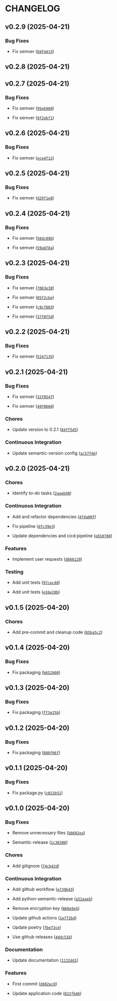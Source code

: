# CHANGELOG


## v0.2.9 (2025-04-21)

### Bug Fixes

- Fix semver
  ([`b9f4433`](https://github.com/zaksaiplayground/auto_muter/commit/b9f44338d343009ccf7562894d395d6c35731b44))


## v0.2.8 (2025-04-21)


## v0.2.7 (2025-04-21)

### Bug Fixes

- Fix semver
  ([`95eb960`](https://github.com/zaksaiplayground/auto_muter/commit/95eb9603258bfb538186d16e2eb29156aaa60b06))

- Fix semver
  ([`9f2ebf1`](https://github.com/zaksaiplayground/auto_muter/commit/9f2ebf1dd2b69d760c9aebe52e6cd332f70b4525))


## v0.2.6 (2025-04-21)

### Bug Fixes

- Fix semver
  ([`ece4f12`](https://github.com/zaksaiplayground/auto_muter/commit/ece4f1228b1b359abb2555e4a2012abdf86fea3e))


## v0.2.5 (2025-04-21)

### Bug Fixes

- Fix semver
  ([`d29f1e8`](https://github.com/zaksaiplayground/auto_muter/commit/d29f1e863ae98c9472343d3c25f691ac0071885a))


## v0.2.4 (2025-04-21)

### Bug Fixes

- Fix semver
  ([`56dc89b`](https://github.com/zaksaiplayground/auto_muter/commit/56dc89ba253fde08f8ea104ace6f109f376a423d))

- Fix semver
  ([`59a878a`](https://github.com/zaksaiplayground/auto_muter/commit/59a878ab510a33f2c522252a6bf643ff85d9b2f6))


## v0.2.3 (2025-04-21)

### Bug Fixes

- Fix semver
  ([`7063e38`](https://github.com/zaksaiplayground/auto_muter/commit/7063e38b99e76bbe0ae4b6d8b00ad6ae9950ee9a))

- Fix semver
  ([`05f2cbe`](https://github.com/zaksaiplayground/auto_muter/commit/05f2cbe2ec0e1ab3a75b8619f453aac8650700e6))

- Fix semver
  ([`c9cf803`](https://github.com/zaksaiplayground/auto_muter/commit/c9cf80342477ccf0443c8001e0c6a516d38ccb3c))

- Fix semver
  ([`37f8f5d`](https://github.com/zaksaiplayground/auto_muter/commit/37f8f5d8dea812af48a16d30352efec6999231d2))


## v0.2.2 (2025-04-21)

### Bug Fixes

- Fix semver
  ([`5247135`](https://github.com/zaksaiplayground/auto_muter/commit/52471354e07fb4b6668d63c5b820021d9ab12b8e))


## v0.2.1 (2025-04-21)

### Bug Fixes

- Fix semver
  ([`32f8547`](https://github.com/zaksaiplayground/auto_muter/commit/32f85476af6a539ed5b42fd17012301eb0fdb0fe))

- Fix semver
  ([`4978660`](https://github.com/zaksaiplayground/auto_muter/commit/49786605a055ec80cc2340b611622f526782f0f2))

### Chores

- Update version to 0.2.1
  ([`84ff5d5`](https://github.com/zaksaiplayground/auto_muter/commit/84ff5d57115fea4b6429e6e59a1df60a65af69d7))

### Continuous Integration

- Update semantic-version config
  ([`ac57fde`](https://github.com/zaksaiplayground/auto_muter/commit/ac57fde83d2412cec8c0e58a7ac2aa9d7762515f))


## v0.2.0 (2025-04-21)

### Chores

- Identify to-do tasks
  ([`2aaeb98`](https://github.com/zaksaiplayground/auto_muter/commit/2aaeb98a583a5e8a806a7ec8cedd32d49077102c))

### Continuous Integration

- Add and refactor dependencies
  ([`4fda00f`](https://github.com/zaksaiplayground/auto_muter/commit/4fda00fa3a6afd2fb3eb9a7e9c5281f1cc6f0f26))

- Fix pipeline
  ([`dfc39e3`](https://github.com/zaksaiplayground/auto_muter/commit/dfc39e301498f4102491252596732bb5d65c8fd3))

- Update dependencies and cicd pipeline
  ([`e810708`](https://github.com/zaksaiplayground/auto_muter/commit/e8107083fbd166102f94f81ba4bf90fb0c5c3b8e))

### Features

- Implement user requests
  ([`d866129`](https://github.com/zaksaiplayground/auto_muter/commit/d866129ca6ae6c24b0bbd4aae5c4426056bff80c))

### Testing

- Add unit tests
  ([`97cacdd`](https://github.com/zaksaiplayground/auto_muter/commit/97cacdd2d4cdca5f5742cce76fba98db9c242dc7))

- Add unit tests
  ([`e16e28b`](https://github.com/zaksaiplayground/auto_muter/commit/e16e28bbd1da83126431df5e62041619e63ce2dc))


## v0.1.5 (2025-04-20)

### Chores

- Add pre-commit and cleanup code
  ([`85ba5c2`](https://github.com/zaksaiplayground/auto_muter/commit/85ba5c2300e02fd2e3596bf73c9564964cb90852))


## v0.1.4 (2025-04-20)

### Bug Fixes

- Fix packaging
  ([`b652800`](https://github.com/zaksaiplayground/auto_muter/commit/b652800c8d4324d936f29526d31f838e952502a5))


## v0.1.3 (2025-04-20)

### Bug Fixes

- Fix packaging
  ([`ff3e25b`](https://github.com/zaksaiplayground/auto_muter/commit/ff3e25bba01bae77ca6a235b353b5f65cdee996a))


## v0.1.2 (2025-04-20)

### Bug Fixes

- Fix packaging
  ([`880f66f`](https://github.com/zaksaiplayground/auto_muter/commit/880f66f0b7a36211c6e42fe078068536ba71599c))


## v0.1.1 (2025-04-20)

### Bug Fixes

- Fix package.py
  ([`c022b51`](https://github.com/zaksaiplayground/auto_muter/commit/c022b51116d378ffa0d26c189a978599e75b4f92))


## v0.1.0 (2025-04-20)

### Bug Fixes

- Remove unnecessary files
  ([`bb602ea`](https://github.com/zaksaiplayground/auto_muter/commit/bb602eabcd289646fb58b7dc424a29892f86ecff))

- Semantic-release
  ([`1c38386`](https://github.com/zaksaiplayground/auto_muter/commit/1c3838699826d544bfe0786594eb259ef56ac30d))

### Chores

- Add gitignore
  ([`74cb42d`](https://github.com/zaksaiplayground/auto_muter/commit/74cb42de7797deb47c53d7624f4654a446f87b14))

### Continuous Integration

- Add github workflow
  ([`e739b43`](https://github.com/zaksaiplayground/auto_muter/commit/e739b4370eede3b97ca874f63397efcd1ce793e0))

- Add python-semantic-release
  ([`a52aaeb`](https://github.com/zaksaiplayground/auto_muter/commit/a52aaeb8fbc2f1cd9a82c69732c7ae7dc1a779dc))

- Remove encryption key
  ([`868e9e5`](https://github.com/zaksaiplayground/auto_muter/commit/868e9e5dd4137400a022c897c18a0fd2e4b421bd))

- Update github actions
  ([`1e772bd`](https://github.com/zaksaiplayground/auto_muter/commit/1e772bdcb2ea1bd394f6d28179d2050c309fdc43))

- Update poetry
  ([`fbe73ce`](https://github.com/zaksaiplayground/auto_muter/commit/fbe73ce388d960d7a2882b7ebc6ccd116e1e51e1))

- Use github releases
  ([`4ddc51b`](https://github.com/zaksaiplayground/auto_muter/commit/4ddc51b8a2b76e2d12e1523047c4f6a4b03190a4))

### Documentation

- Update documentation
  ([`1132dd1`](https://github.com/zaksaiplayground/auto_muter/commit/1132dd12b8108fcc6ca85b27e0005dab999a5292))

### Features

- First commit
  ([`d082ec8`](https://github.com/zaksaiplayground/auto_muter/commit/d082ec80340e2fe8b373fd503aade054d3462b87))

- Update application code
  ([`822fb46`](https://github.com/zaksaiplayground/auto_muter/commit/822fb46b991b0a112d3c687d2f50967f4f4d65d1))
